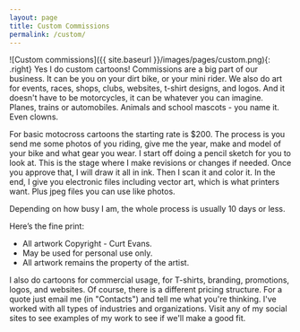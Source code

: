 ```yaml
---
layout: page
title: Custom Commissions
permalink: /custom/
---
```


![Custom commissions]({{ site.baseurl }}/images/pages/custom.png){: .right}
Yes I do custom cartoons! Commissions are a big part of our business. It can be you on your dirt bike, or your mini rider. We also do art for events, races, shops, clubs, websites, t-shirt designs, and logos. And it doesn't have to be motorcycles, it can be whatever you can imagine. Planes, trains or automobiles. Animals and school mascots - you name it. Even clowns.

For basic motocross cartoons the starting rate is $200. The process is you send me some photos of you riding, give me the year, make and model of your bike and what gear you wear. I start off doing a pencil sketch for you to look at.  This is the stage where I make revisions or changes if needed. Once you approve that, I will draw it all in ink. Then I scan it and color it. In the end, I give you electronic files including vector art, which is what printers want. Plus jpeg files you can use like photos.

Depending on how busy I am, the whole process is usually 10 days or less.

Here’s the fine print:
* All artwork Copyright - Curt Evans.
* May be used for personal use only.
* All artwork remains the property of the artist.

I also do cartoons for commercial usage, for T-shirts, branding, promotions, logos, and websites. Of course, there is a different pricing structure. For a quote just email me (in "Contacts") and tell me what you're thinking. I've worked with all types of industries and organizations. Visit any of my social sites to see examples of my work to see if we'll make a good fit.
